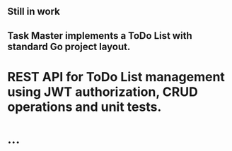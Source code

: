 <h2>Still in work</h2>
<h2>Task Master implements a ToDo List with standard Go project layout.</h2>

<h1>REST API for ToDo List management using JWT authorization, CRUD operations and unit tests.</h1>
<h1>...</h1>
